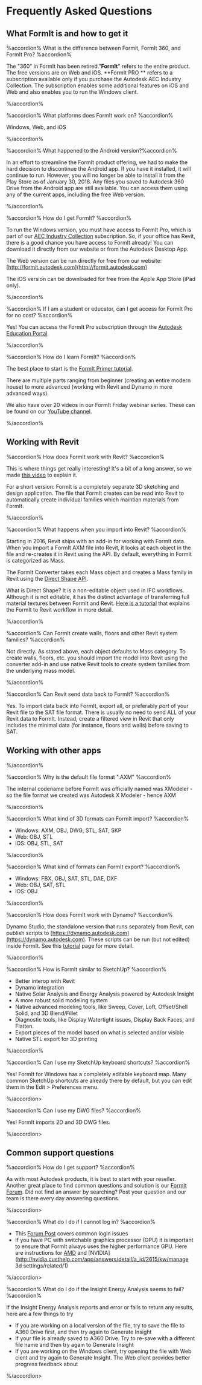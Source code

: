 # Frequently Asked Questions

## What FormIt is and how to get it

%accordion% What is the difference between Formit, FormIt 360, and FormIt Pro? %accordion%

The "360" in FormIt has been retired."**FormIt**" refers to the entire product. The free versions are on Web and iOS. **FormIt PRO ** refers to a subscription available only if you purchase the Autodesk AEC Industry Collection. The subscription enables some additional features on iOS and Web and also enables you to run the Windows client.

%/accordion%

%accordion% What platforms does FormIt work on? %accordion%

Windows, Web, and iOS

%/accordion%

%accordion% What happened to the Android version?%accordion%

In an effort to streamline the FormIt product offering, we had to make the hard decision to discontinue the Android app. If you have it installed, it will continue to run. However, you will no longer be able to install it from the Play Store as of January 30, 2018. Any files you saved to Autodesk 360 Drive from the Android app are still available. You can access them using any of the current apps, including the free Web version.

%/accordion%

%accordion% How do I get FormIt? %accordion%

To run the Windows version, you must have access to FormIt Pro, which is part of our [AEC Industry Collection](https://www.autodesk.com/collections/architecture-engineering-construction/overview) subscription. So, if your office has Revit, there is a good chance you have access to FormIt already! You can download it directly from our website or from the Autodesk Desktop App.

The Web version can be run directly for free from our website: [http://formit.autodesk.com](http://formit.autodesk.com)

The iOS version can be downloaded for free from the Apple App Store \(iPad only\).

%/accordion%

%accordion% If I am a student or educator, can I get access for FormIt Pro for no cost? %accordion%

Yes! You can access the FormIt Pro subscription through the [Autodesk Education Portal](https://www.autodesk.com/education/free-software/formit-pro).

%/accordion%

%accordion% How do I learn FormIt? %accordion%

The best place to start is the [FormIt Primer tutorial](https://windows.help.formit.autodesk.com/Building-the-Farnsworth-House/Building-the-Farnsworth-House.html).

There are multiple parts ranging from beginner \(creating an entire modern house\) to more advanced \(working with Revit and Dynamo in more advanced ways\).

We also have over 20 videos in our FormIt Friday webinar series. These can be found on our [YouTube channel](https://www.youtube.com/playlist?list=PLqumTDi1CVHM7rCHJs83Yb2FyadmuQsiH).

%/accordion%

## Working with Revit

%accordion% How does FormIt work with Revit? %accordion%

This is where things get really interesting! It's a bit of a long answer, so we made [this video](https://youtu.be/teKsLX99_FA) to explain it.

For a short version: FormIt is a completely separate 3D sketching and design application. The file that FormIt creates can be read into Revit to automatically create individual families which maintian materials from FormIt.

%/accordion%

%accordion% What happens when you import into Revit? %accordion%

Starting in 2016, Revit ships with an add-in for working with FormIt data. When you import a FormIt AXM file into Revit, it looks at each object in the file and re-creates it in Revit using the API. By default, everything in FormIt is categorized as Mass.

The FormIt Converter takes each Mass object and creates a Mass family in Revit using the [Direct Shape API](https://knowledge.autodesk.com/search-result/caas/CloudHelp/cloudhelp/2016/ENU/Revit-API/files/GUID-DF7B9D4A-5A8A-4E39-8721-B7782CBD7730-htm.html).

What is Direct Shape? It is a non-editable object used in IFC workflows. Although it is not editable, it has the distinct advantage of transferring full material textures between FormIt and Revit. [Here is a tutorial](https://windows.help.formit.autodesk.com/Building-the-Farnsworth-House/Revit-Interop.html) that explains the FormIt to Revit workflow in more detail.

%/accordion%

%accordion% Can FormIt create walls, floors and other Revit system families? %accordion%

Not directly. As stated above, each object defaults to Mass category. To create walls, floors, etc. you should import the model into Revit using the converter add-in and use native Revit tools to create system families from the underlying mass model.

%/accordion%

%accordion% Can Revit send data back to FormIt? %accordion%

Yes. To import data back into FormIt, export all, or preferably _part_ of your Revit file to the SAT file format. There is usually no need to send ALL of your Revit data to FormIt. Instead, create a filtered view in Revit that only includes the minimal data \(for instance, floors and walls\) before saving to SAT.

## Working with other apps

%/accordion%

%accordion% Why is the default file format ".AXM" %accordion%

The internal codename before FormIt was officially named was XModeler - so the file format we created was Autodesk X Modeler - hence AXM

%/accordion%

%accordion% What kind of 3D formats can FormIt import? %accordion%

* Windows:  AXM, OBJ, DWG, STL, SAT, SKP
* Web: OBJ, STL
* iOS: OBJ, STL, SAT

%/accordion%

%accordion% What kind of formats can FormIt export? %accordion%

* Windows: FBX, OBJ, SAT, STL, DAE, DXF
* Web: OBJ, SAT, STL
* iOS: OBJ

%/accordion%

%accordion% How does FormIt work with Dynamo? %accordion%

Dynamo Studio, the standalone version that runs separately from Revit, can publish scripts to [https://dynamo.autodesk.com](https://dynamo.autodesk.com). These scripts can be run \(but not edited\) inside FormIt. See this [tutorial](https://windows.help.formit.autodesk.com/Building-the-Farnsworth-House/Computation-Groups-with-Dynamo.html) page for more detail.

%/accordion%

%accordion% How is FormIt similar to SketchUp? %accordion%

* Better interop with Revit 
* Dynamo integration
* Native Solar Analysis and Energy Analysis powered by Autodesk Insight
* A more robust solid modeling system
* Native advanced modeling tools, like Sweep, Cover, Loft, Offset/Shell Solid, and 3D Blend/Fillet
* Diagnostic tools, like Display Watertight issues, Display Back Faces, and Flatten.
* Export pieces of the model based on what is selected and/or visible
* Native STL export for 3D printing

%/accordion%

%accordion% Can I use my SketchUp keyboard shortcuts? %accordion%

Yes! FormIt for Windows has a completely editable keyboard map. Many common SketchUp shortcuts are already there by default, but you can edit them in the Edit &gt; Preferences menu.

%/accordion&gt;

%accordion% Can I use my DWG files? %accordion%

Yes! FormIt imports 2D and 3D DWG files.

%/accordion&gt;

## Common support questions

%accordion% How do I get support? %accordion%

As with most Autodesk products, it is best to start with your reseller. Another great place to find common questions and solution is our [FormIt Forum](https://forums.autodesk.com/t5/formit-forum/bd-p/142). Did not find an answer by searching? Post your question and our team is there every day answering questions.

%/accordion&gt;

%accordion% What do I do if I cannot log in? %accordion%

* This [Forum Post](https://forums.autodesk.com/t5/formit-forum/having-trouble-logging-into-formit-for-windows-try-these-steps/td-p/7179572) covers common login issues
* If you have PC with switchable graphics processor \(GPU\) it is important to ensure that FormIt always uses the higher performance GPU. Here are instructions for [AMD](https://community.amd.com/docs/DOC-1581#jive_content_id_Assigning_Applications_to_GPUs) and [NVIDIA](http://nvidia.custhelp.com/app/answers/detail/a_id/2615/kw/manage 3d settings/related/1)

%/accordion&gt;

%accordion% What do I do if the Insight Energy Analysis seems to fail? %accordion%

If the Insight Energy Analysis reports and error or fails to return any results, here are a few things to try

* If you are working on a local version of the file, try to save the file to A360 Drive first, and then try again to Generate Insight
* If your file is already saved to A360 Drive. Try to re-save with a different file name and then try again to Generate Insight
* If you are working on the Windows client, try opening the file with Web cient and try again to Generate Insight. The Web client provides better progress feedback about 

%/accordion&gt;

